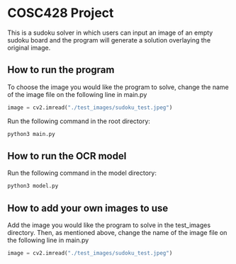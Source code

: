 # COSC428 Project
This is a sudoku solver in which users can input an image of an empty sudoku board 
and the program will generate a solution overlaying the original image.

## How to run the program
To choose the image you would like the program to solve, change the name of the image file on the following line in main.py
```python
image = cv2.imread("./test_images/sudoku_test.jpeg")
```

Run the following command in the root directory:
```bash
python3 main.py
```

## How to run the OCR model
Run the following command in the model directory:
```bash
python3 model.py
```

## How to add your own images to use
Add the image you would like the program to solve in the test_images directory.
Then, as mentioned above, change the name of the image file on the following line in main.py
```python
image = cv2.imread("./test_images/sudoku_test.jpeg")
```